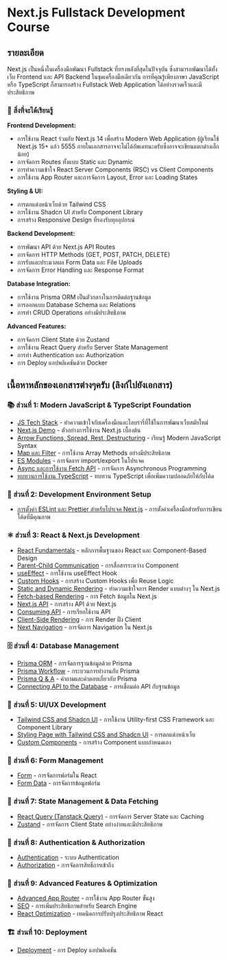 # Next.js Fullstack Development Course

## รายละเอียด

Next.js เป็นหนึ่งในเครื่องมือพัฒนา Fullstack ที่ทรงพลังที่สุดในปัจจุบัน ซึ่งสามารถพัฒนาได้ทั้งเว็บ Frontend และ API Backend ในชุดเครื่องมือเดียวกัน การที่คุณรู้เพียงภาษา JavaScript หรือ TypeScript ก็สามารถสร้าง Fullstack Web Application ได้อย่างรวดเร็วและมีประสิทธิภาพ

### 🎯 **สิ่งที่จะได้เรียนรู้**

**Frontend Development:**

- การใช้งาน React ร่วมกับ Next.js 14 เพื่อสร้าง Modern Web Application (ผู้เรียนใช้ Next.js 15+ แล้ว 5555 ภายในเอกสารอาจจะไม่ได้อัพเดทนะครับซึ่งอาจจะเขียนแตกต่างเล็กน้อย)
- การจัดการ Routes ทั้งแบบ Static และ Dynamic
- การทำความเข้าใจ React Server Components (RSC) vs Client Components
- การใช้งาน App Router และการจัดการ Layout, Error และ Loading States

**Styling & UI:**

- การตกแต่งหน้าเว็บด้วย Tailwind CSS
- การใช้งาน Shadcn UI สำหรับ Component Library
- การสร้าง Responsive Design ที่รองรับทุกอุปกรณ์

**Backend Development:**

- การพัฒนา API ด้วย Next.js API Routes
- การจัดการ HTTP Methods (GET, POST, PATCH, DELETE)
- การรับและประมวลผล Form Data และ File Uploads
- การจัดการ Error Handling และ Response Format

**Database Integration:**

- การใช้งาน Prisma ORM เป็นตัวกลางในการติดต่อฐานข้อมูล
- การออกแบบ Database Schema และ Relations
- การทำ CRUD Operations อย่างมีประสิทธิภาพ

**Advanced Features:**

- การจัดการ Client State ด้วย Zustand
- การใช้งาน React Query สำหรับ Server State Management
- การทำ Authentication และ Authorization
- การ Deploy แอปพลิเคชันด้วย Docker

## เนื้อหาหลักของเอกสารต่างๆครับ (ลิงก์ไปยังเอกสาร)

### 📚 **ส่วนที่ 1: Modern JavaScript & TypeScript Foundation**

- [JS Tech Stack](documents/1_nextjs_tech_stackoverview.md) - ทำความเข้าใจกับเครื่องมือและไลบรารี่ที่ใช้ในการพัฒนาเว็บสมัยใหม่
- [Next.js Demo](documents/2_nextjs_demo.md) - ตัวอย่างการใช้งาน Next.js เบื้องต้น
- [Arrow Functions, Spread, Rest, Destructuring](documents/3_arrow_spread_rest_destructuring.md) - เรียนรู้ Modern JavaScript Syntax
- [Map และ Filter](documents/5_map_filter.md) - การใช้งาน Array Methods อย่างมีประสิทธิภาพ
- [ES Modules](documents/7_es_modules.md) - การจัดการ import/export ในโปรเจค
- [Async และการใช้งาน Fetch API](documents/9_async_fetch_api.md) - การจัดการ Asynchronous Programming
- [ทบทวนการใช้งาน TypeScript](documents/10_re_learning_ts.md) - ทบทวน TypeScript เพื่อเพิ่มความปลอดภัยให้กับโค้ด

### 🔧 **ส่วนที่ 2: Development Environment Setup**

- [การตั้งค่า ESLint และ Prettier สำหรับโปรเจค Next.js](documents/12_eslint_prettier.md) - การตั้งค่าเครื่องมือสำหรับการเขียนโค้ดที่มีคุณภาพ

### ⚛️ **ส่วนที่ 3: React & Next.js Development**

- [React Fundamentals](documents/13_react_funde.md) - หลักการพื้นฐานของ React และ Component-Based Design
- [Parent-Child Communication](documents/14_parent_child_communication.md) - การสื่อสารระหว่าง Component
- [useEffect](documents/15_useeffect.md) - การใช้งาน useEffect Hook
- [Custom Hooks](documents/16_custom_hooks.md) - การสร้าง Custom Hooks เพื่อ Reuse Logic
- [Static and Dynamic Rendering](documents/17_static_dynamic_rendering.md) - ทำความเข้าใจการ Render แบบต่างๆ ใน Next.js
- [Fetch-based Rendering](documents/18_fetchbased_rendering.md) - การ Fetch ข้อมูลใน Next.js
- [Next.js API](documents/19_nextjs_api.md) - การสร้าง API ด้วย Next.js
- [Consuming API](documents/20_consuming_api.md) - การเรียกใช้งาน API
- [Client-Side Rendering](documents/21_client_side_rendering.md) - การ Render ฝั่ง Client
- [Next Navigation](documents/22_next_navigation.md) - การจัดการ Navigation ใน Next.js

### 🗄️ **ส่วนที่ 4: Database Management**

- [Prisma ORM](documents/23_prismaorm.md) - การจัดการฐานข้อมูลด้วย Prisma
- [Prisma Workflow](documents/24_prisma_workflow.md) - กระบวนการทำงานกับ Prisma
- [Prisma Q & A](documents/25_prisma_qna.md) - คำถามและคำตอบเกี่ยวกับ Prisma
- [Connecting API to the Database](documents/26_connect_api_to_prismadb.md) - การเชื่อมต่อ API กับฐานข้อมูล

### 🎨 **ส่วนที่ 5: UI/UX Development**

- [Tailwind CSS and Shadcn UI](documents/27_tailwindcss_shadcnui.md) - การใช้งาน Utility-first CSS Framework และ Component Library
- [Styling Page with Tailwind CSS and Shadcn UI](documents/28_styling_page_with_tailwindcss_and_shadcnui.md) - การตกแต่งหน้าเว็บ
- [Custom Components](documents/29_custom_components.md) - การสร้าง Component แบบกำหนดเอง

### 📝 **ส่วนที่ 6: Form Management**

- [Form](documents/30_form.md) - การจัดการฟอร์มใน React
- [Form Data](documents/31_formdata.md) - การจัดการข้อมูลฟอร์ม

### 🔄 **ส่วนที่ 7: State Management & Data Fetching**

- [React Query (Tanstack Query)](documents/32_react_query_tanstack_query.md) - การจัดการ Server State และ Caching
- [Zustand](documents/33_zustand.md) - การจัดการ Client State อย่างง่ายและมีประสิทธิภาพ

### 🔐 **ส่วนที่ 8: Authentication & Authorization**

- [Authentication](documents/34_authenticatin.md) - ระบบ Authentication
- [Authorization](documents/35_authorization.md) - การจัดการสิทธิ์การเข้าถึง

### 🚀 **ส่วนที่ 9: Advanced Features & Optimization**

- [Advanced App Router](documents/36_advance_app_ruoter.md) - การใช้งาน App Router ขั้นสูง
- [SEO](documents/37_seo.md) - การเพิ่มประสิทธิภาพสำหรับ Search Engine
- [React Optimization](documents/38_optimization.md) - เทคนิคการปรับปรุงประสิทธิภาพ React

### 🏗️ **ส่วนที่ 10: Deployment**

- [Deployment](documents/39_deployment.md) - การ Deploy แอปพลิเคชัน
